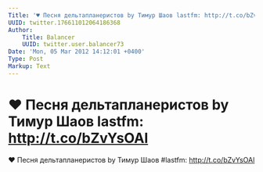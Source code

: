 ```yaml
---
Title: '♥ Песня дельтапланеристов by Тимур Шаов lastfm: http://t.co/bZvYsOAl'
UUID: twitter.176611012064186368
Author:
    Title: Balancer
    UUID: twitter.user.balancer73
Date: 'Mon, 05 Mar 2012 14:12:01 +0400'
Type: Post
Markup: Text
---
```


# ♥ Песня дельтапланеристов by Тимур Шаов lastfm: http://t.co/bZvYsOAl

♥ Песня дельтапланеристов by Тимур Шаов #lastfm:
http://t.co/bZvYsOAl